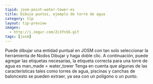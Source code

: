 ```yaml
---
tipid: josm-point-water-tower-es
title: Dibuje puntos, ejemplo de torre de agua
category: tip
layout: tip-preview
images:
  - http://i.imgur.com/Zc3fnS6.gif
tags: [josm]
---
```

Puede dibujar una entidad puntual en JOSM con tan solo seleccionar la herramienta de Nodos Dibujar y haga doble clic. A continuación, puede agregar las etiquetas necesarias, la etiqueta correcta para una torre de agua es man_made = water_tower
Tenga en cuenta que algunas de las características tales como torres de agua, piscinas y canchas de baloncesto se pueden extraer, ya sea con un polígono o un punto.
